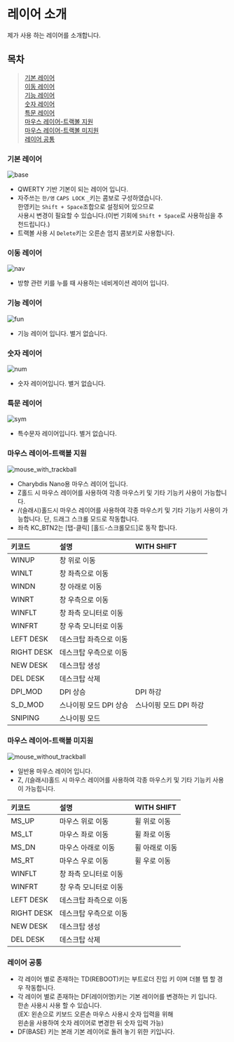 # 레이어 소개
제가 사용 하는 레이어를 소개합니다.

## 목차
> [기본 레이어](#기본-레이어)  
> [이동 레이어](#이동-레이어)  
> [기능 레이어](#기능-레이어)  
> [숫자 레이어](#숫자-레이어)  
> [특문 레이어](#특문-레이어)  
> [마우스 레이어-트랙볼 지원](#마우스-레이어-트랙볼-지원)  
> [마우스 레이어-트랙볼 미지원](#마우스-레이어-트랙볼-미지원)  
> [레이어 공통](#레이어-공통)  

### 기본 레이어

![base](./base.svg)
- QWERTY 기반 기본이 되는 레이어 입니다.  
- 자주쓰는 `한/영` `CAPS LOCK` `_`키는 콤보로 구성하였습니다.  
한영키는 `Shift + Space`조합으로 설정되어 있으므로  
사용시 변경이 필요할 수 있습니다.(이번 기회에 `Shift + Space`로 사용하심을 추천드립니다.)
- 트랙볼 사용 시 `Delete`키는 오른손 엄지 콤보키로 사용합니다.


### 이동 레이어

![nav](./nav.svg)
- 방향 관련 키를 누를 때 사용하는 네비게이션 레이어 입니다.

### 기능 레이어

![fun](./fun.svg)
- 기능 레이어 입니다. 별거 없습니다.

### 숫자 레이어

![num](./num.svg)
- 숫자 레이어입니다. 별거 없습니다.

### 특문 레이어

![sym](./sym.svg)
- 특수문자 레이어입니다. 별거 없습니다.

### 마우스 레이어-트랙볼 지원

![mouse_with_trackball](./mouse_with_trackball.svg)
- Charybdis Nano용 마우스 레이어 입니다.  
- Z홀드 시 마우스 레이어를 사용하여 각종 마우스키 및 기타 기능키 사용이 가능합니다.  
- /(슬래시)홀드시 마우스 레이어를 사용하여 각종 마우스키 및 기타 기능키 사용이 가능합니다. 단, 드래그 스크롤 모드로 작동합니다.
- 좌측 KC_BTN2는 [탭-클릭] [홀드-스크롤모드]로 동작 합니다.

|키코드     |설명                                  |WITH SHIFT|
|:---------|:-------------------------------------|:-
|WINUP     |창 위로 이동                           |
|WINLT     |창 좌측으로 이동                       |
|WINDN     |창 아래로 이동                         |
|WINRT     |창 우측으로 이동                       |
|WINFLT    |창 좌측 모니터로 이동                  |
|WINFRT    |창 우측 모니터로 이동                  |
|LEFT DESK |데스크탑 좌측으로 이동                  |
|RIGHT DESK|데스크탑 우측으로 이동                  |
|NEW DESK  |데스크탑 생성                          |
|DEL DESK  |데스크탑 삭제                          |
|DPI_MOD   |DPI 상승                              |DPI 하강
|S_D_MOD   |스나이핑 모드 DPI 상승                 |스나이핑 모드 DPI 하강
|SNIPING   |스나이핑 모드                          |


### 마우스 레이어-트랙볼 미지원

![mouse_without_trackball](./mouse_without_trackball.svg)
- 일반용 마우스 레이어 입니다.  
- Z, /(슬래시)홀드 시 마우스 레이어를 사용하여 각종 마우스키 및 기타 기능키 사용이 가능힙니다.  

|키코드     | 설명                                 |WITH SHIFT|
|:---------|:-------------------------------------|:-
|MS_UP     |마우스 위로 이동                       |휠 위로 이동
|MS_LT     |마우스 좌로 이동                       |휠 좌로 이동
|MS_DN     |마우스 아래로 이동                     |휠 아래로 이동
|MS_RT     |마우스 우로 이동                       |휠 우로 이동
|WINFLT    |창 좌측 모니터로 이동                  |
|WINFRT    |창 우측 모니터로 이동                  |
|LEFT DESK |데스크탑 좌측으로 이동                  |
|RIGHT DESK|데스크탑 우측으로 이동                  |
|NEW DESK  |데스크탑 생성                          |
|DEL DESK  |데스크탑 삭제                          |

### 레이어 공통
- 각 레이어 별로 존재하는 TD(REBOOT)키는 부트로더 진입 키 이며 더블 탭 할 경우 작동합니다.
- 각 레이어 별로 존재하는 DF(레이어명)키는 기본 레이어를 변경하는 키 입니다.  
한손 사용시 사용 할 수 있습니다.  
(EX: 왼손으로 키보드 오른손 마우스 사용시 숫자 입력을 위해  
왼손을 사용하여 숫자 레이어로 변경한 뒤 숫자 입력 가능)  
- DF(BASE) 키는 본래 기본 레이어로 돌려 놓기 위한 키입니다.